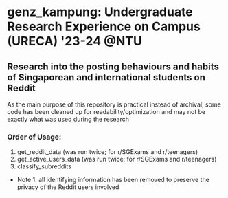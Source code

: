 # genz_kampung: Undergraduate Research Experience on Campus (URECA) '23-24 @NTU
## Research into the posting behaviours and habits of Singaporean and international students on Reddit
As the main purpose of this repository is practical instead of archival, some code has been cleaned up for readability/optimization and may not be exactly what was used during the research

### Order of Usage:
1. get_reddit_data (was run twice; for r/SGExams and r/teenagers)
2. get_active_users_data (was run twice; for r/SGExams and r/teenagers)
3. classify_subreddits
   
- Note 1: all identifying information has been removed to preserve the privacy of the Reddit users involved

